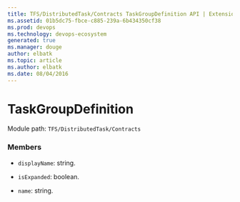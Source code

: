```yaml
---
title: TFS/DistributedTask/Contracts TaskGroupDefinition API | Extensions for Azure DevOps Services
ms.assetid: 01b5dc75-fbce-c885-239a-6b434350cf38
ms.prod: devops
ms.technology: devops-ecosystem
generated: true
ms.manager: douge
author: elbatk
ms.topic: article
ms.author: elbatk
ms.date: 08/04/2016
---
```


# TaskGroupDefinition

Module path: `TFS/DistributedTask/Contracts`


### Members

* `displayName`: string. 

* `isExpanded`: boolean. 

* `name`: string. 

